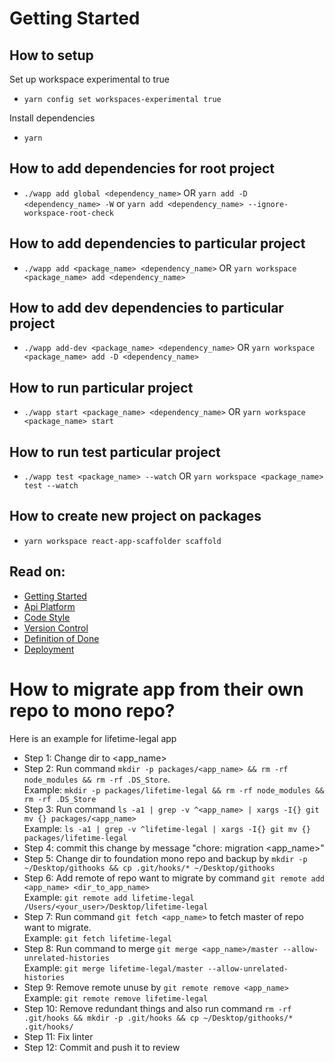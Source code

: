 # Getting Started

## How to setup
Set up workspace experimental to true
- `yarn config set workspaces-experimental true`

Install dependencies
- `yarn`

## How to add dependencies for root project
- `./wapp add global <dependency_name>` OR `yarn add -D <dependency_name> -W` or `yarn add <dependency_name> --ignore-workspace-root-check`

## How to add dependencies to particular project
- `./wapp add <package_name> <dependency_name>` OR `yarn workspace <package_name> add <dependency_name>`

## How to add dev dependencies to particular project
- `./wapp add-dev <package_name> <dependency_name>` OR `yarn workspace <package_name> add -D <dependency_name>`

## How to run particular project
- `./wapp start <package_name> <dependency_name>` OR `yarn workspace <package_name> start`

## How to run test particular project
- `./wapp test <package_name> --watch` OR `yarn workspace <package_name> test --watch`

## How to create new project on packages
- `yarn workspace react-app-scaffolder scaffold`

## Read on:

- [Getting Started](./docs/GETTING_STARTED.md)
- [Api Platform](./docs/API_PLATFORM.md)
- [Code Style](./docs/CODE_STYLE.md)
- [Version Control](./VERSION_CONTROL.md)
- [Definition of Done](./docs/DEFINITION_OF_DONE.md)
- [Deployment](./docs/DEPLOYMENT.md)

# How to migrate app from their own repo to mono repo?
Here is an example for lifetime-legal app
- Step 1: Change dir to <app_name>
- Step 2: Run command `mkdir -p packages/<app_name> && rm -rf node_modules && rm -rf .DS_Store`.  
Example: `mkdir -p packages/lifetime-legal && rm -rf node_modules && rm -rf .DS_Store`
- Step 3: Run command `ls -a1 | grep -v ^<app_name> | xargs -I{} git mv {} packages/<app_name>`  
Example: `ls -a1 | grep -v ^lifetime-legal | xargs -I{} git mv {} packages/lifetime-legal`
- Step 4: commit this change by message "chore: migration <app_name>"
- Step 5: Change dir to foundation mono repo and backup by `mkdir -p ~/Desktop/githooks && cp .git/hooks/* ~/Desktop/githooks`
- Step 6: Add remote of repo want to migrate by command `git remote add <app_name> <dir_to_app_name>`  
Example: `git remote add lifetime-legal /Users/<your_user>/Desktop/lifetime-legal`
- Step 7: Run command `git fetch <app_name>` to fetch master of repo want to migrate.  
Example: `git fetch lifetime-legal`
- Step 8: Run command to merge `git merge <app_name>/master --allow-unrelated-histories`  
Example: `git merge lifetime-legal/master --allow-unrelated-histories`
- Step 9: Remove remote unuse by `git remote remove <app_name>`  
Example: `git remote remove lifetime-legal`
- Step 10: Remove redundant things and also run command `rm -rf .git/hooks && mkdir -p .git/hooks && cp ~/Desktop/githooks/* .git/hooks/`
- Step 11: Fix linter
- Step 12: Commit and push it to review
